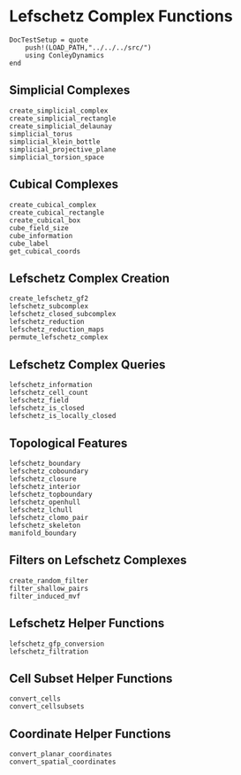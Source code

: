 # Lefschetz Complex Functions

```@meta
DocTestSetup = quote
    push!(LOAD_PATH,"../../../src/")
    using ConleyDynamics
end
```

## Simplicial Complexes

```@docs
create_simplicial_complex
create_simplicial_rectangle
create_simplicial_delaunay
simplicial_torus
simplicial_klein_bottle
simplicial_projective_plane
simplicial_torsion_space
```

## Cubical Complexes

```@docs
create_cubical_complex
create_cubical_rectangle
create_cubical_box
cube_field_size
cube_information
cube_label
get_cubical_coords
```

## Lefschetz Complex Creation

```@docs
create_lefschetz_gf2
lefschetz_subcomplex
lefschetz_closed_subcomplex
lefschetz_reduction
lefschetz_reduction_maps
permute_lefschetz_complex
```

## Lefschetz Complex Queries

```@docs
lefschetz_information
lefschetz_cell_count
lefschetz_field
lefschetz_is_closed
lefschetz_is_locally_closed
```

## Topological Features

```@docs
lefschetz_boundary
lefschetz_coboundary
lefschetz_closure
lefschetz_interior
lefschetz_topboundary
lefschetz_openhull
lefschetz_lchull
lefschetz_clomo_pair
lefschetz_skeleton
manifold_boundary
```

## Filters on Lefschetz Complexes

```@docs
create_random_filter
filter_shallow_pairs
filter_induced_mvf
```

## Lefschetz Helper Functions

```@docs
lefschetz_gfp_conversion
lefschetz_filtration
```

## Cell Subset Helper Functions

```@docs
convert_cells
convert_cellsubsets
```

## Coordinate Helper Functions

```@docs
convert_planar_coordinates
convert_spatial_coordinates
```

